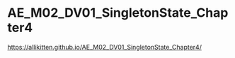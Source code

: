 # AE_M02_DV01_SingletonState_Chapter4
 
https://allikitten.github.io/AE_M02_DV01_SingletonState_Chapter4/
